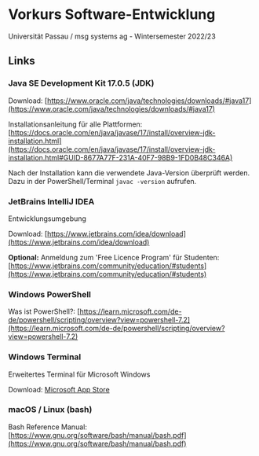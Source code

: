 # Vorkurs Software-Entwicklung
Universität Passau / msg systems ag - Wintersemester 2022/23

## Links

### Java SE Development Kit 17.0.5 (JDK)

Download: [https://www.oracle.com/java/technologies/downloads/#java17](https://www.oracle.com/java/technologies/downloads/#java17)

Installationsanleitung für alle Plattformen: [https://docs.oracle.com/en/java/javase/17/install/overview-jdk-installation.html](https://docs.oracle.com/en/java/javase/17/install/overview-jdk-installation.html#GUID-8677A77F-231A-40F7-98B9-1FD0B48C346A)

Nach der Installation kann die verwendete Java-Version überprüft werden. Dazu in der PowerShell/Terminal ```javac -version``` aufrufen. 

### JetBrains IntelliJ IDEA
Entwicklungsumgebung

Download: [https://www.jetbrains.com/idea/download](https://www.jetbrains.com/idea/download)

**Optional:** Anmeldung zum 'Free Licence Program' für Studenten: [https://www.jetbrains.com/community/education/#students](https://www.jetbrains.com/community/education/#students)

### Windows PowerShell

Was ist PowerShell?: [https://learn.microsoft.com/de-de/powershell/scripting/overview?view=powershell-7.2](https://learn.microsoft.com/de-de/powershell/scripting/overview?view=powershell-7.2)

### Windows Terminal

Erweitertes Terminal für Microsoft Windows

Download: [Microsoft App Store](https://apps.microsoft.com/store/detail/windows-terminal/9N0DX20HK701?hl=de-de&gl=de)

### macOS / Linux (bash)

Bash Reference Manual: [https://www.gnu.org/software/bash/manual/bash.pdf](https://www.gnu.org/software/bash/manual/bash.pdf)
